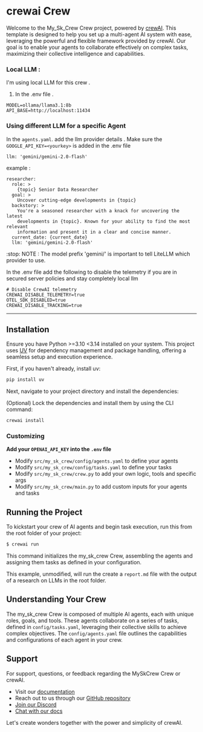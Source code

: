 # crewai Crew

Welcome to the My_Sk_Crew Crew project, powered by [crewAI](https://crewai.com). This template is designed to help you set up a multi-agent AI system with ease, leveraging the powerful and flexible framework provided by crewAI. Our goal is to enable your agents to collaborate effectively on complex tasks, maximizing their collective intelligence and capabilities.

### Local LLM :

I'm using local LLM for this crew . 
1. In the .env file . 

```
MODEL=ollama/llama3.1:8b
API_BASE=http://localhost:11434
```

### Using different LLM for a specific Agent
In the `agents.yaml`.  add the llm provider details . Make sure the `GOOGLE_API_KEY=<yourkey>` is added in the .env file

`llm: 'gemini/gemini-2.0-flash'`

example :
```
researcher:
  role: >
    {topic} Senior Data Researcher
  goal: >
    Uncover cutting-edge developments in {topic}
  backstory: >
    You're a seasoned researcher with a knack for uncovering the latest
    developments in {topic}. Known for your ability to find the most relevant
    information and present it in a clear and concise manner.
  current_date: {current_date}
  llm: 'gemini/gemini-2.0-flash'

```

:stop: NOTE : The model prefix 'gemini/' is important to tell LiteLLM which provider to use.

In the .env file add the following to disable the telemetry if you are in secured server policies and stay completely local llm

```
# Disable CrewAI telemetry
CREWAI_DISABLE_TELEMETRY=true
OTEL_SDK_DISABLED=true
CREWAI_DISABLE_TRACKING=true
```


---

## Installation

Ensure you have Python >=3.10 <3.14 installed on your system. This project uses [UV](https://docs.astral.sh/uv/) for dependency management and package handling, offering a seamless setup and execution experience.

First, if you haven't already, install uv:

```bash
pip install uv
```

Next, navigate to your project directory and install the dependencies:

(Optional) Lock the dependencies and install them by using the CLI command:
```bash
crewai install
```
### Customizing

**Add your `OPENAI_API_KEY` into the `.env` file**

- Modify `src/my_sk_crew/config/agents.yaml` to define your agents
- Modify `src/my_sk_crew/config/tasks.yaml` to define your tasks
- Modify `src/my_sk_crew/crew.py` to add your own logic, tools and specific args
- Modify `src/my_sk_crew/main.py` to add custom inputs for your agents and tasks

## Running the Project

To kickstart your crew of AI agents and begin task execution, run this from the root folder of your project:

```bash
$ crewai run
```

This command initializes the my_sk_crew Crew, assembling the agents and assigning them tasks as defined in your configuration.

This example, unmodified, will run the create a `report.md` file with the output of a research on LLMs in the root folder.

## Understanding Your Crew

The my_sk_crew Crew is composed of multiple AI agents, each with unique roles, goals, and tools. These agents collaborate on a series of tasks, defined in `config/tasks.yaml`, leveraging their collective skills to achieve complex objectives. The `config/agents.yaml` file outlines the capabilities and configurations of each agent in your crew.

## Support

For support, questions, or feedback regarding the MySkCrew Crew or crewAI.
- Visit our [documentation](https://docs.crewai.com)
- Reach out to us through our [GitHub repository](https://github.com/joaomdmoura/crewai)
- [Join our Discord](https://discord.com/invite/X4JWnZnxPb)
- [Chat with our docs](https://chatg.pt/DWjSBZn)

Let's create wonders together with the power and simplicity of crewAI.

